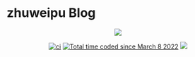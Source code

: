 # zhuweipu Blog

<p align="center">
  <p align="center">
      <img src="https://github-readme-stats.vercel.app/api?username=zhuweipu&count_private=true" />
  </p>
  <p align="center">
    <a href="https://github.com/zhuweipu/zhuweipu.github.io"><img src="https://github.com/zhuweipu/zhuweipu.github.io/actions/workflows/lint-md.yml/badge.svg" alt="ci" /></a>
    <a href="https://wakatime.com/@21daab89-a694-4970-88ed-a7d264a380e4"><img src="https://wakatime.com/badge/user/21daab89-a694-4970-88ed-a7d264a380e4.svg" alt="Total time coded since March 8 2022" /></a>
    <a href="https://github.com/zhuweipu/zhuweipu.github.io/commits/master"><img src="https://img.shields.io/github/commit-activity/w/zhuweipu/zhuweipu.github.io"></a>
  </p>
</p>
